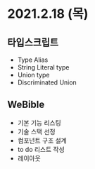 # 2021.2.18 (목)

## 타입스크립트

- Type Alias
- String Literal type
- Union type
- Discriminated Union

## WeBible

- 기본 기능 리스팅
- 기술 스택 선정
- 컴포넌트 구조 설계
- to do 리스트 작성
- 레이아웃
